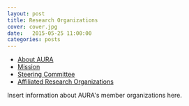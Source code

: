 ```yaml
---
layout: post
title: Research Organizations
cover: cover.jpg
date:   2015-05-25 11:00:00
categories: posts
---
```


- [About AURA](http://aura.hcura.org/about/)
- [Mission](http://aura.hcura.org/mission/)
- [Steering Committee](http://aura.hcura.org/steering_committee/)
- [Affiliated Research Organizations](http://aura.hcura.org/research_organizations)

Insert information about AURA's member organizations here.
